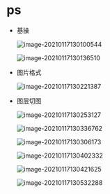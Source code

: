 # ps

- 基操

  ![image-20210117130100544](https://gitee.com/twilight_h_1184651848/pic-go-img/raw/master/前端/ps/20210117130117.png)

  ![image-20210117130136510](https://gitee.com/twilight_h_1184651848/pic-go-img/raw/master/前端/ps/20210117130137.png)

- 图片格式

  ![image-20210117130221387](https://gitee.com/twilight_h_1184651848/pic-go-img/raw/master/前端/ps/20210117130223.png)

- 图层切图

  ![image-20210117130253127](https://gitee.com/twilight_h_1184651848/pic-go-img/raw/master/前端/ps/20210117130254.png)

  ![image-20210117130336762](https://gitee.com/twilight_h_1184651848/pic-go-img/raw/master/前端/ps/20210117130338.png)

  ![image-20210117130306173](https://gitee.com/twilight_h_1184651848/pic-go-img/raw/master/前端/ps/20210117130307.png)

  ![image-20210117130402332](https://gitee.com/twilight_h_1184651848/pic-go-img/raw/master/前端/ps/20210117130403.png)

  ![image-20210117130421625](https://gitee.com/twilight_h_1184651848/pic-go-img/raw/master/前端/ps/20210117130422.png)

  ![image-20210117130532288](https://gitee.com/twilight_h_1184651848/pic-go-img/raw/master/前端/ps/20210117130533.png)